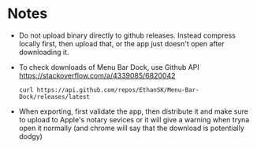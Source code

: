 # Notes

- Do not upload binary directly to github releases. Instead compress locally first, then upload that, or the app just doesn't open after downloading it.

- To check downloads of Menu Bar Dock, use Github API https://stackoverflow.com/a/4339085/6820042

  `curl https://api.github.com/repos/EthanSK/Menu-Bar-Dock/releases/latest`

- When exporting, first validate the app, then distribute it and make sure to upload to Apple's notary sevices or it will give a warning when tryna open it normally (and chrome will say that the download is potentially dodgy)
